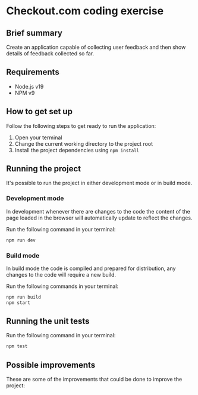 # Checkout.com coding exercise

## Brief summary

Create an application capable of collecting user feedback and then show details of feedback collected so far.

## Requirements

* Node.js v19
* NPM v9

## How to get set up

Follow the following steps to get ready to run the application:

1. Open your terminal
2. Change the current working directory to the project root
3. Install the project dependencies using `npm install`

## Running the project

It's possible to run the project in either development mode or in build mode.

### Development mode

In development whenever there are changes to the code the content of the page loaded in the browser will automatically update to reflect the changes.

Run the following command in your terminal:

```bash
npm run dev
```

### Build mode

In build mode the code is compiled and prepared for distribution, any changes to the code will require a new build.

Run the following commands in your terminal:

```bash
npm run build
npm start
```

## Running the unit tests

Run the following command in your terminal:

```bash
npm test
```

## Possible improvements

These are some of the improvements that could be done to improve the project:

